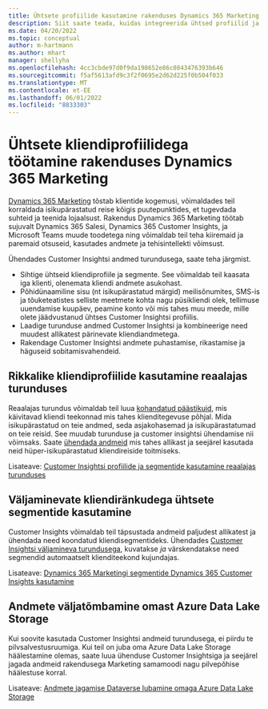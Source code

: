 ```yaml
---
title: Ühtsete profiilide kasutamine rakenduses Dynamics 365 Marketing
description: Siit saate teada, kuidas integreerida ühtsed profiilid ja segmendid Dynamics 365 Marketingiga.
ms.date: 04/20/2022
ms.topic: conceptual
author: m-hartmann
ms.author: mhart
manager: shellyha
ms.openlocfilehash: 4cc3cbde97d0f9da198652e86c0843476393b646
ms.sourcegitcommit: f5af5613afd9c3f2f0695e2d62d225f0b504f033
ms.translationtype: MT
ms.contentlocale: et-EE
ms.lasthandoff: 06/01/2022
ms.locfileid: "8833303"
---
```

# <a name="work-with-unified-customer-profiles-in-dynamics-365-marketing"></a>Ühtsete kliendiprofiilidega töötamine rakenduses Dynamics 365 Marketing

[Dynamics 365 Marketing](/dynamics365/marketing/overview) tõstab klientide kogemusi, võimaldades teil korraldada isikupärastatud reise kõigis puutepunktides, et tugevdada suhteid ja teenida lojaalsust. Rakendus Dynamics 365 Marketing töötab sujuvalt Dynamics 365 Salesi, Dynamics 365 Customer Insights, ja Microsoft Teams muude toodetega ning võimaldab teil teha kiiremaid ja paremaid otsuseid, kasutades andmete ja tehisintellekti võimsust.

Ühendades Customer Insightsi andmed turundusega, saate teha järgmist.

- Sihtige ühtseid kliendiprofiile ja segmente. See võimaldab teil kaasata iga klienti, olenemata kliendi andmete asukohast.
- Põhidünaamiline sisu (nt isikupärastatud märgid) meilisõnumites, SMS-is ja tõuketeatistes selliste meetmete kohta nagu püsikliendi olek, tellimuse uuendamise kuupäev, peamine konto või mis tahes muu meede, mille olete jäädvustanud ühtses Customer Insightsi profiilis.
- Laadige turunduse andmed Customer Insightsi ja kombineerige need muudest allikatest pärinevate kliendiandmetega.
- Rakendage Customer Insightsi andmete puhastamise, rikastamise ja häguseid sobitamisvahendeid.

## <a name="use-rich-customer-profiles-in-real-time-marketing"></a>Rikkalike kliendiprofiilide kasutamine reaalajas turunduses

Reaalajas turundus võimaldab teil luua [kohandatud päästikuid](/dynamics365/marketing/real-time-marketing-custom-triggers), mis käivitavad kliendi teekonnad mis tahes klienditegevuse põhjal. Mida isikupärastatud on teie andmed, seda asjakohasemad ja isikupärastatumad on teie reisid. See muudab turunduse ja customer insightsi ühendamise nii võimsaks. Saate [ühendada andmeid](data-unification.md) mis tahes allikast ja seejärel kasutada neid hüper-isikupärastatud kliendireiside toitmiseks.

Lisateave: [Customer Insightsi profiilide ja segmentide kasutamine reaalajas turunduses](/dynamics365/marketing/real-time-marketing-ci-profile)

## <a name="use-unified-segments-with-outbound-customer-journeys"></a>Väljaminevate kliendiränkudega ühtsete segmentide kasutamine

Customer Insights võimaldab teil täpsustada andmeid paljudest allikatest ja ühendada need koondatud kliendisegmentideks. Ühendades [Customer Insightsi väljamineva turundusega](export-dynamics365-marketing.md), kuvatakse *ja* värskendatakse need segmendid automaatselt klienditeekond kujundajas.

Lisateave: [Dynamics 365 Marketingi segmentide Dynamics 365 Customer Insights kasutamine](/dynamics365/marketing/customer-insights-segments)

## <a name="pull-data-from-your-own-azure-data-lake-storage"></a>Andmete väljatõmbamine omast Azure Data Lake Storage

Kui soovite kasutada Customer Insightsi andmeid turundusega, ei piirdu te pilvsalvestusruumiga. Kui teil on juba oma Azure Data Lake Storage häälestamine olemas, saate luua ühenduse Customer Insightsiga ja seejärel jagada andmeid rakendusega Marketing samamoodi nagu pilvepõhise häälestuse korral.

Lisateave: [Andmete jagamise Dataverse lubamine omaga Azure Data Lake Storage](customer-insights-dataverse.md#enable-data-sharing-with-dataverse-from-your-own-azure-data-lake-storage-preview)
